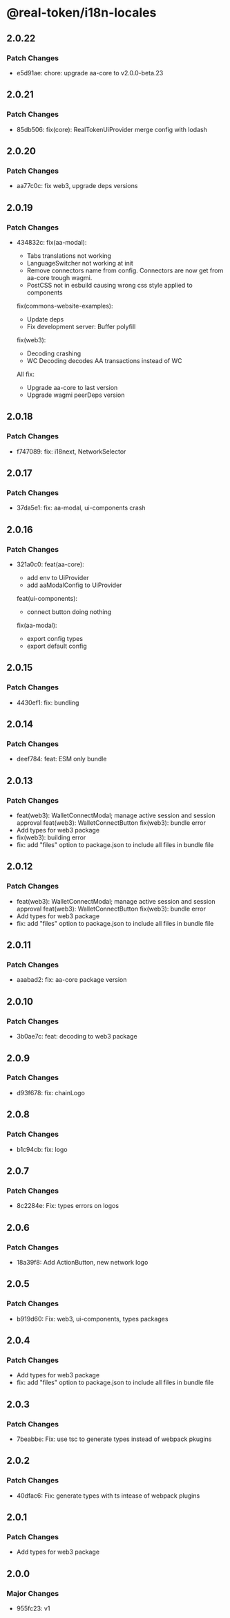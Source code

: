 # @real-token/i18n-locales

## 2.0.22

### Patch Changes

- e5d91ae: chore: upgrade aa-core to v2.0.0-beta.23

## 2.0.21

### Patch Changes

- 85db506: fix(core): RealTokenUiProvider merge config with lodash

## 2.0.20

### Patch Changes

- aa77c0c: fix web3, upgrade deps versions

## 2.0.19

### Patch Changes

- 434832c: fix(aa-modal):

  - Tabs translations not working
  - LanguageSwitcher not working at init
  - Remove connectors name from config. Connectors are now get from aa-core trough wagmi.
  - PostCSS not in esbuild causing wrong css style applied to components

  fix(commons-website-examples):

  - Update deps
  - Fix development server: Buffer polyfill

  fix(web3):

  - Decoding crashing
  - WC Decoding decodes AA transactions instead of WC

  All fix:

  - Upgrade aa-core to last version
  - Upgrade wagmi peerDeps version

## 2.0.18

### Patch Changes

- f747089: fix: i18next, NetworkSelector

## 2.0.17

### Patch Changes

- 37da5e1: fix: aa-modal, ui-components crash

## 2.0.16

### Patch Changes

- 321a0c0: feat(aa-core):

  - add env to UiProvider
  - add aaModalConfig to UiProvider

  feat(ui-components):

  - connect button doing nothing

  fix(aa-modal):

  - export config types
  - export default config

## 2.0.15

### Patch Changes

- 4430ef1: fix: bundling

## 2.0.14

### Patch Changes

- deef784: feat: ESM only bundle

## 2.0.13

### Patch Changes

- feat(web3): WalletConnectModal; manage active session and session approval
  feat(web3): WalletConnectButton
  fix(web3): bundle error
- Add types for web3 package
- fix(web3): building error
- fix: add "files" option to package.json to include all files in bundle file

## 2.0.12

### Patch Changes

- feat(web3): WalletConnectModal; manage active session and session approval
  feat(web3): WalletConnectButton
  fix(web3): bundle error
- Add types for web3 package
- fix: add "files" option to package.json to include all files in bundle file

## 2.0.11

### Patch Changes

- aaabad2: fix: aa-core package version

## 2.0.10

### Patch Changes

- 3b0ae7c: feat: decoding to web3 package

## 2.0.9

### Patch Changes

- d93f678: fix: chainLogo

## 2.0.8

### Patch Changes

- b1c94cb: fix: logo

## 2.0.7

### Patch Changes

- 8c2284e: Fix: types errors on logos

## 2.0.6

### Patch Changes

- 18a39f8: Add ActionButton, new network logo

## 2.0.5

### Patch Changes

- b919d60: Fix: web3, ui-components, types packages

## 2.0.4

### Patch Changes

- Add types for web3 package
- fix: add "files" option to package.json to include all files in bundle file

## 2.0.3

### Patch Changes

- 7beabbe: Fix: use tsc to generate types instead of webpack pkugins

## 2.0.2

### Patch Changes

- 40dfac6: Fix: generate types with ts intease of webpack plugins

## 2.0.1

### Patch Changes

- Add types for web3 package

## 2.0.0

### Major Changes

- 955fc23: v1
